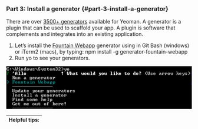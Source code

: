 ### Part 3:  Install a generator {#part-3-install-a-generator}

There are over [3500+ generators](https://www.google.com/url?q=http://yeoman.io/generators/&sa=D&ust=1479671279385000&usg=AFQjCNEHpZsxM9jpFjWgCztSDbpNFpL8ww) available for Yeoman. A generator is a plugin that can be used to scaffold your app. A plugin is software that complements and integrates into an existing application.

1.  Let’s install the [Fountain Webapp](https://www.google.com/url?q=http://fountainjs.io/&sa=D&ust=1479671279386000&usg=AFQjCNHPorpdiJpHdmqlpsGDD_OOVunYHA) generator using in Git Bash (windows) or iTerm2 (macs), by typing: npm install -g generator-fountain-webapp
2.  Run yo to see your generators.

![](images/image13.png)

| Helpful tips: |
| --- |